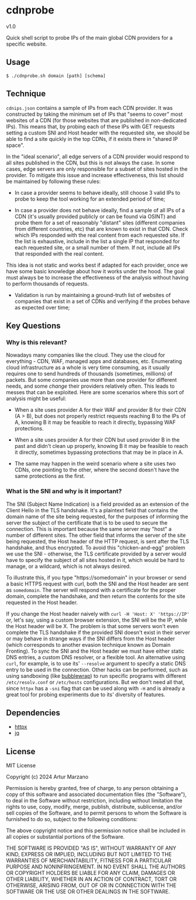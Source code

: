 # cdnprobe

v1.0

Quick shell script to probe IPs of the main global CDN providers for a specific website.

## Usage

```
$ ./cdnprobe.sh domain [path] [schema]
```

## Technique

`cdnips.json` contains a sample of IPs from each CDN provider. It was constructed by taking the minimum set of IPs that "seems to cover" most websites of a CDN (for those websites that are published in non-dedicated IPs). This means that, by probing each of these IPs with GET requests setting a custom SNI and Host header with the requested site, we should be able to find a site quickly in the top CDNs, if it exists there in "shared IP space". 

In the "ideal scenario", all edge servers of a CDN provider would respond to all sites published in the CDN, but this is not always the case. In some cases, edge servers are only responsible for a subset of sites hosted in the provider. To mitigate this issue and increase effectiveness, this list should be maintained by following these rules:

* In case a provider seems to behave ideally, still choose 3 valid IPs to probe to keep the tool working for an extended period of time;

* In case a provider does not behave ideally, find a sample of all IPs of a CDN (it's usually provided publicly or can be found via OSINT) and probe them for a set of reasonably "distant" sites (different companies from different countries, etc) that are known to exist in that CDN. Check which IPs responded with the real content from each requested site. If the list is exhaustive, include in the list a single IP that responded for each requested site, or a small number of them. If not, include all IPs that responded with the real content.

This idea is not static and works best if adapted for each provider, once we have some basic knowledge about how it works under the hood. The goal must always be to increase the effectiveness of the analysis without having to perform thousands of requests.

* Validation is run by maintaining a ground-truth list of websites of companies that exist in a set of CDNs and verifying if the probes behave as expected over time;

## Key Questions

### Why is this relevant?

Nowadays many companies like the cloud. They use the cloud for everything - CDN, WAF, managed apps and databases, etc. Enumerating cloud infrastructure as a whole is very time consuming, as it usually requires one to send hundreds of thousands (sometimes, millions) of packets. But some companies use more than one provider for different needs, and some *change* their providers relatively often. This leads to messes that can be exploited. Here are some scenarios where this sort of analysis might be useful:

* When a site uses provider A for their WAF and provider B for their CDN (A > B), but does not properly restrict requests reaching B to the IPs of A, knowing B it may be feasible to reach it directly, bypassing WAF protections.

* When a site uses provider A for their CDN but used provider B in the past and didn't clean up properly, knowing B it may be feasible to reach it directly, sometimes bypassing protections that may be in place in A.

* The same may happen in the weird scenario where a site uses two CDNs, one pointing to the other, where the second doesn't have the same protections as the first.

### What is the SNI and why is it important?

The SNI (Subject Name Indication) is a field provided as an extension of the Client Hello in the TLS handshake. It's a plaintext field that contains the domain name of the site being requested, for the purposes of informing the server the subject of the certificate that is to be used to secure the connection. This is important because the same server may "host" a number of different sites. The other field that informs the server of the site being requested, the Host header of the HTTP request, is sent after the TLS handshake, and thus encrypted. To avoid this "chicken-and-egg" problem we use the SNI - otherwise, the TLS certificate provided by a server would have to specify the subject of all sites hosted in it, which would be hard to manage, or a wildcard, which is not always desired.

To illustrate this, if you type "https://somedomain" in your browser or send a basic HTTPS request with curl, both the SNI and the Host header are sent as `somedomain`. The server will respond with a certificate for the proper domain, complete the handshake, and then return the contents for the site requested in the Host header.

If you change the Host header naively with `curl -H 'Host: X' 'https://IP'` or, let's say, using a custom browser extension, the SNI will be the IP, while the Host header will be X. The problem is that some servers won't even complete the TLS handshake if the provided SNI doesn't exist in their server or may behave in strange ways if the SNI differs from the Host header (which corresponds to another evasion technique known as Domain Fronting). To sync the SNI and the Host header we must have either static DNS entries, a custom DNS resolver, or a flexible tool. An alternative using `curl`, for example, is to use its' `--resolve` argument to specify a static DNS entry to be used in the connection. Other hacks can be performed, such as using sandboxing (like [bubblewrap](https://github.com/containers/bubblewrap)) to run specific programs with different `/etc/resolv.conf` or `/etc/hosts` configurations. But we don't need all that, since `httpx` has a `-sni` flag that can be used along with `-H` and is already a great tool for probing experiments due to its' diversity of features. 

## Dependencies

* [httpx](https://github.com/projectdiscovery/httpx)
* [jq](https://github.com/jqlang/jq)

## License

MIT License

Copyright (c) 2024 Artur Marzano

Permission is hereby granted, free of charge, to any person obtaining a copy
of this software and associated documentation files (the "Software"), to deal
in the Software without restriction, including without limitation the rights
to use, copy, modify, merge, publish, distribute, sublicense, and/or sell
copies of the Software, and to permit persons to whom the Software is
furnished to do so, subject to the following conditions:

The above copyright notice and this permission notice shall be included in all
copies or substantial portions of the Software.

THE SOFTWARE IS PROVIDED "AS IS", WITHOUT WARRANTY OF ANY KIND, EXPRESS OR
IMPLIED, INCLUDING BUT NOT LIMITED TO THE WARRANTIES OF MERCHANTABILITY,
FITNESS FOR A PARTICULAR PURPOSE AND NONINFRINGEMENT. IN NO EVENT SHALL THE
AUTHORS OR COPYRIGHT HOLDERS BE LIABLE FOR ANY CLAIM, DAMAGES OR OTHER
LIABILITY, WHETHER IN AN ACTION OF CONTRACT, TORT OR OTHERWISE, ARISING FROM,
OUT OF OR IN CONNECTION WITH THE SOFTWARE OR THE USE OR OTHER DEALINGS IN THE
SOFTWARE.
